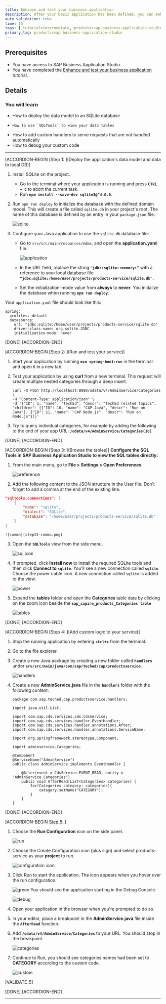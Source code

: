 ```yaml
---
title: Enhance and test your business application
description: After your basic application has been defined, you can enhance and test it using sample data.  
auto_validation: true
time: 15
tags: [ tutorial>intermediate, products>sap-business-application-studio]
primary_tag: products>sap-business-application-studio
---
```


## Prerequisites
- You have access to SAP Business Application Studio.
- You have completed the [Enhance and test your business application](appstudio-service-create) tutorial.

## Details
### You will learn
- 	How to deploy the data model to an SQLite database
-	  How to use `SQLTools` to view your data tables
-   How to add custom handlers to serve requests that are not handled automatically
- 	How to debug your custom code


---

[ACCORDION-BEGIN [Step 1: ](Deploy the application's data model and data to local DB)]


1. Install SQLite on the project.
    - Go to the terminal where your application is running and press **`CTRL + C`** to abort the current task.
    - Run **`npm install --save-dev sqlite3@^4.0.0`**.
2. Run `npm run deploy` to initialize the database with the defined domain model. This will create a file called `sqlite.db` in your project's root. The name of this database is defined by an entry in your `package.json` file.

    ![sqlite](step9-sqlite-db.png)

3. Configure your Java application to use the `sqlite.db` database file:
     - Go to `srv/src/main/resources/edmx`, and open the **application.yaml** file.

         ![application](step10-application.png)

     - In the URL field, replace the string **`"jdbc:sqlite::memory:"`**  with a reference to your local database file **`"jdbc:sqlite:/home/user/projects/products-service/sqlite.db"`**.
      - Set the initialization-mode value from **always** to **never**. You initialize the database when running **`npm run deploy`**.

Your `application.yaml` file should look like this:


```
spring:
  profiles: default
  datasource:
	url: "jdbc:sqlite:/home/user/projects/products-service/sqlite.db"
	driver-class-name: org.sqlite.JDBC
	initialization-mode: never

```



[DONE]
[ACCORDION-END]

[ACCORDION-BEGIN [Step 2: ](Run and test your service)]
1. Start your application by running **`mvn spring-boot:run`** in the terminal and open it in a new tab.
2. Test your application by using **curl** from a new terminal. This request will create multiple nested categories through a deep insert.

    ```curl
    curl -X POST http://localhost:8080/odata/v4/AdminService/Categories \
    -H "Content-Type: application/json" \
    -d '{"ID": 1, "name": "TechEd", "descr": "TechEd related topics", "children": [{"ID": 10, "name": "CAP Java", "descr": "Run on Java"}, {"ID": 11, "name": "CAP Node.js", "descr": "Run on Node.js"}]}'
    ```

3. Try to query individual categories, for example by adding the following to the end of your app URL:
**`/odata/v4/AdminService/Categories(10)`**


[DONE]
[ACCORDION-END]

[ACCORDION-BEGIN [Step 3: ](Browse the tables)]
**Configure the SQL Tools in SAP Business Application Studio to view the SQL tables directly:**

1. From the main menu, go to **File > Settings > Open Preferences**.

    ![preference](step12-preference.png)

2. Add the following content to the JSON structure in the User file. Don't forget to add a comma at the end of the existing line.
```JSON
"sqltools.connections": [
    {
        "name": "sqlite",
        "dialect": "SQLite",
        "database": "/home/user/projects/products-service/sqlite.db"
    }
]
```
    ![comma](step13-comma.png)

3. Open the **`SQLTools`** view from the side menu.

    ![sql icon](step13-sql-icon.png)

4. If prompted, click **Install now** to install the required SQLite tools and then click **Connect to `sqlite`**. You'll see a new connection called **`sqlite`**. Choose the power cable icon. A new connection called `sqlite` is added to the view.

    ![power](step14-power.png)

5. Expand the **tables** folder and open the **Categories** table data by clicking on the zoom icon beside the  **`sap_capire_products_Categories table`**

    ![tables](step15-tables2.png)

[DONE]
[ACCORDION-END]

[ACCORDION-BEGIN [Step 4: ](Add custom logic to your service)]


1. Stop the running application by entering **`ctrl+c`** from the terminal.

2. Go to the file explorer.

3. Create a new Java package by creating a new folder called **`handlers`** under **`srv/src/main/java/com/sap/teched/cap/productsservice`**.

    ![handlers](step16-handlers.png)

4. Create a new **AdminService.java** file in the **`handlers`** folder with the following content:

    ```import
    package com.sap.teched.cap.productsservice.handlers;

    import java.util.List;

    import com.sap.cds.services.cds.CdsService;
    import com.sap.cds.services.handler.EventHandler;
    import com.sap.cds.services.handler.annotations.After;
    import com.sap.cds.services.handler.annotations.ServiceName;

    import org.springframework.stereotype.Component;

    import adminservice.Categories;

    @Component
    @ServiceName("AdminService")
    public class AdminService implements EventHandler {

        @After(event = CdsService.EVENT_READ, entity = "AdminService.Categories")
        public void AfterRead(List<Categories> categories) {
            for(Categories category: categories){
                category.setName("CATEGORY");
            }
        }
    }
    ```

[DONE]
[ACCORDION-END]

[ACCORDION-BEGIN [Step 5: ](Debug)]

1. Choose the **Run Configuration** icon on the side panel.

    ![run](step18-run.png)

2. Choose the Create Configuration icon (plus sign) and select products-service as your **project** to run.

    ![configuration icon](step19-configuration-icon.png)

3. Click Run to start the application. The icon appears when you hover over the run configuration.

    ![green](step20-green.png)
You should see the application starting in the Debug Console.

    ![debug](step21-debug.png)

4. Open your application in the browser when you're prompted to do so.
5. In your editor, place a breakpoint in the **AdminService.java** file inside the **`AfterRead`** function.
6.	Add **`/odata/v4/AdminService/Categories`** to your URL. You should stop in the breakpoint.

    ![categories](step26-categories.png)

7. Continue to Run, you should see categories names had been set to **CATEGORY** according to the custom code.

    ![custom](step25-custom.png)


[VALIDATE_5]

[DONE]
[ACCORDION-END]

---
